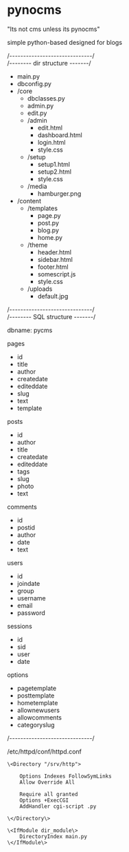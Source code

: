 # pynocms

"Its not cms unless its pynocms"

simple python-based designed for blogs 

/------------------------------/  
/-------- dir structure -------/

<ul>
<li>main.py</li>
<li>dbconfig.py</li>
<li>/core  
	<ul>
    <li>dbclasses.py</li>  
    <li>admin.py</li>  
    <li>edit.py</li>  
    <li>/admin  
        <ul>    
        <li>edit.html</li>  
        <li>dashboard.html</li>    
        <li>login.html</li>  
        <li>style.css</li>  
        </ul></li>  
    <li>/setup  
        <ul>  
        <li>setup1.html</li>  
        <li>setup2.html</li>  
        <li>style.css</li>  
        </ul></li>      
    <li>/media  
        <ul>  
        <li>hamburger.png</li>
        </ul></li>
    </ul>
</li>
<li>/content
    <ul>  
    <li>/templates  
        <ul>  
        <li>page.py</li>  
        <li>post.py</li>  
        <li>blog.py</li>  
        <li>home.py</li>  
        </ul></li>
    <li>/theme  
        <ul>  
        <li>header.html</li>  
        <li>sidebar.html</li>  
        <li>footer.html</li>  
        <li>somescript.js</li>  
        <li>style.css</li>  
        </ul></li>
    <li>/uploads  
        <ul>
        <li>default.jpg</li>  
        </ul></li>
    </ul>
</ul>

/------------------------------/  
/-------- SQL structure -------/

dbname: pycms  

pages  
* id  
* title
* author
* createdate
* editeddate
* slug
* text
* template

posts  
* id
* author
* title
* createdate
* editeddate
* tags
* slug
* photo
* text

comments  
* id
* postid
* author
* date
* text

users  
* id
* joindate
* group
* username
* email
* password

sessions  
* id
* sid
* user
* date
    
options  
* pagetemplate
* posttemplate
* hometemplate
* allownewusers
* allowcomments
* categoryslug


/------------------------------/

/etc/httpd/conf/httpd.conf
```
\<Directory "/srv/http">

    Options Indexes FollowSymLinks  
    Allow Override All  
    
    Require all granted  
    Options +ExecCGI  
    AddHandler cgi-script .py

\</Directory\>

\<IfModule dir_module\>  
    DirectoryIndex main.py  
\</IfModule\>  
```
